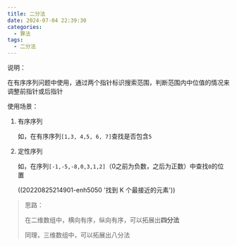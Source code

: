 ```yaml
---
title: 二分法
date: 2024-07-04 22:39:30
categories:
  - 算法
tags:
  - 二分法
---
```


说明：

在有序序列问题中使用，通过两个指针标识搜索范围，判断范围内中位值的情况来调整前指针或后指针

使用场景：

1. 有序序列

   如，在有序序列`[1,3, 4,5, 6, 7]`查找是否包含`5`
2. 定性序列

   如，在序列`[-1,-5,-8,0,3,1,2]`（0之前为负数，之后为正数）中查找`0`的位置

   ((20220825214901-enh5050 '找到 K 个最接近的元素'))



> 思路：
>
> 在二维数组中，横向有序，纵向有序，可以拓展出**四分法**
>
> 同理，三维数组中，可以拓展出八分法